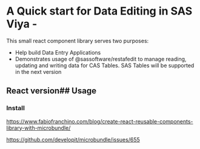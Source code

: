 # A Quick start for Data Editing in SAS Viya - 

This small react component library serves two purposes:

- Help build Data Entry Applications 
- Demonstrates usage of @sassoftware/restafedit to manage reading, updating and writing data for CAS Tables.
    SAS Tables will be supported in the next version

## React version## Usage

### Install

<https://www.fabiofranchino.com/blog/create-react-reusable-components-library-with-microbundle/>

https://github.com/developit/microbundle/issues/655